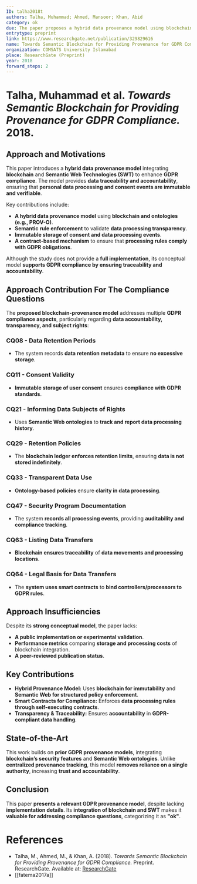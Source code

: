 ```yaml
---
ID: talha2018t
authors: Talha, Muhammad; Ahmed, Mansoor; Khan, Abid
category: ok
due: The paper proposes a hybrid data provenance model using blockchain and Semantic Web Technologies, relevant to GDPR compliance.
entrytype: preprint
link: https://www.researchgate.net/publication/329829616
name: Towards Semantic Blockchain for Providing Provenance for GDPR Compliance
organization: COMSATS University Islamabad
place: ResearchGate (Preprint)
year: 2018
forward_steps: 2
---
```


# Talha, Muhammad et al. *Towards Semantic Blockchain for Providing Provenance for GDPR Compliance.* 2018.

## Approach and Motivations

This paper introduces a **hybrid data provenance model** integrating **blockchain** and **Semantic Web Technologies (SWT)** to enhance **GDPR compliance**. The model provides **data traceability and accountability**, ensuring that **personal data processing and consent events are immutable and verifiable**.

Key contributions include:
- **A hybrid data provenance model** using **blockchain and ontologies (e.g., PROV-O)**.  
- **Semantic rule enforcement** to validate **data processing transparency**.  
- **Immutable storage of consent and data processing events**.  
- **A contract-based mechanism** to ensure that **processing rules comply with GDPR obligations**.  

Although the study does not provide a **full implementation**, its conceptual model **supports GDPR compliance by ensuring traceability and accountability**.

## Approach Contribution For The Compliance Questions

The **proposed blockchain-provenance model** addresses multiple **GDPR compliance aspects**, particularly regarding **data accountability, transparency, and subject rights**:

### **CQ08 - Data Retention Periods**
- The system records **data retention metadata** to ensure **no excessive storage**.

### **CQ11 - Consent Validity**
- **Immutable storage of user consent** ensures **compliance with GDPR standards**.

### **CQ21 - Informing Data Subjects of Rights**
- Uses **Semantic Web ontologies** to **track and report data processing history**.

### **CQ29 - Retention Policies**
- The **blockchain ledger enforces retention limits**, ensuring **data is not stored indefinitely**.

### **CQ33 - Transparent Data Use**
- **Ontology-based policies** ensure **clarity in data processing**.

### **CQ47 - Security Program Documentation**
- The system **records all processing events**, providing **auditability and compliance tracking**.

### **CQ63 - Listing Data Transfers**
- **Blockchain ensures traceability** of **data movements and processing locations**.

### **CQ64 - Legal Basis for Data Transfers**
- The **system uses smart contracts** to **bind controllers/processors to GDPR rules**.

## Approach Insufficiencies

Despite its **strong conceptual model**, the paper lacks:
- **A public implementation or experimental validation**.  
- **Performance metrics** comparing **storage and processing costs** of blockchain integration.  
- **A peer-reviewed publication status**.

## Key Contributions

- **Hybrid Provenance Model:** Uses **blockchain for immutability** and **Semantic Web for structured policy enforcement**.  
- **Smart Contracts for Compliance:** Enforces **data processing rules through self-executing contracts**.  
- **Transparency & Traceability:** Ensures **accountability** in **GDPR-compliant data handling**.  

## State-of-the-Art

This work builds on **prior GDPR provenance models**, integrating **blockchain’s security features** and **Semantic Web ontologies**. Unlike **centralized provenance tracking**, this model **removes reliance on a single authority**, increasing **trust and accountability**.

## Conclusion

This paper **presents a relevant GDPR provenance model**, despite lacking **implementation details**. Its **integration of blockchain and SWT** makes it **valuable for addressing compliance questions**, categorizing it as **"ok"**.

# References

- Talha, M., Ahmed, M., & Khan, A. (2018). *Towards Semantic Blockchain for Providing Provenance for GDPR Compliance.* Preprint. ResearchGate. Available at: [ResearchGate](https://www.researchgate.net/publication/329829616)
- [[fatema2017a]]
